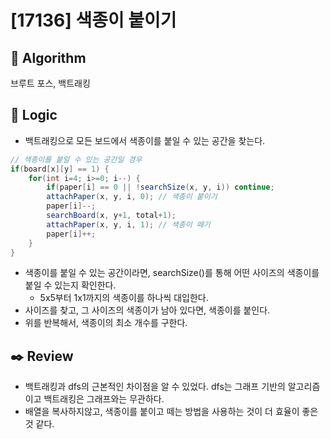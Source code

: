 # [17136] 색종이 붙이기

## :pushpin: **Algorithm**

브루트 포스, 백트래킹

## :round_pushpin: **Logic**


- 백트래킹으로 모든 보드에서 색종이를 붙일 수 있는 공간을 찾는다.

```java
// 색종이를 붙일 수 있는 공간일 경우
if(board[x][y] == 1) {
    for(int i=4; i>=0; i--) {
        if(paper[i] == 0 || !searchSize(x, y, i)) continue;
        attachPaper(x, y, i, 0); // 색종이 붙이기
        paper[i]--;
        searchBoard(x, y+1, total+1);
        attachPaper(x, y, i, 1); // 색종이 떼기
        paper[i]++;
    }
}
```

- 색종이를 붙일 수 있는 공간이라면, searchSize()를 통해 어떤 사이즈의 색종이를 붙일 수 있는지 확인한다.
    - 5x5부터 1x1까지의 색종이를 하나씩 대입한다.
- 사이즈를 찾고, 그 사이즈의 색종이가 남아 있다면, 색종이를 붙인다.
- 위를 반복해서, 색종이의 최소 개수를 구한다.

## :black_nib: **Review**
- 백트래킹과 dfs의 근본적인 차이점을 알 수 있었다. dfs는 그래프 기반의 알고리즘이고 백트래킹은 그래프와는 무관하다.
- 배열을 복사하지않고, 색종이를 붙이고 떼는 방법을 사용하는 것이 더 효율이 좋은 것 같다.